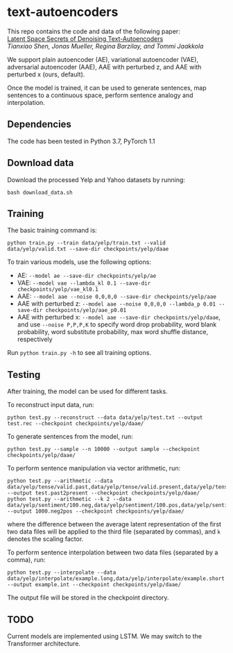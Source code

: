 # text-autoencoders
This repo contains the code and data of the following paper:  
[Latent Space Secrets of Denoising Text-Autoencoders](https://arxiv.org/abs/1905.12777)  
*Tianxiao Shen, Jonas Mueller, Regina Barzilay, and Tommi Jaakkola*

We support plain autoencoder (AE), variational autoencoder (VAE), adversarial autoencoder (AAE), AAE with perturbed z, and AAE with perturbed x (ours, default).

Once the model is trained, it can be used to generate sentences, map sentences to a continuous space, perform sentence analogy and interpolation.

## Dependencies
The code has been tested in Python 3.7, PyTorch 1.1

## Download data
Download the processed Yelp and Yahoo datasets by running:
```
bash download_data.sh
```

## Training
The basic training command is:
```
python train.py --train data/yelp/train.txt --valid data/yelp/valid.txt --save-dir checkpoints/yelp/daae
```
To train various models, use the following options:
- AE: `--model ae --save-dir checkpoints/yelp/ae`
- VAE: `--model vae --lambda_kl 0.1 --save-dir checkpoints/yelp/vae_kl0.1`
- AAE: `--model aae --noise 0,0,0,0 --save-dir checkpoints/yelp/aae`
- AAE with perturbed z: `--model aae --noise 0,0,0,0 --lambda_p 0.01 --save-dir checkpoints/yelp/aae_p0.01`
- AAE with perturbed x: `--model aae --save-dir checkpoints/yelp/daae`, and use `--noise P,P,P,K` to specify word drop probability, word blank probability, word substitute probability, max word shuffle distance, respectively

Run `python train.py -h` to see all training options.

## Testing
After training, the model can be used for different tasks.

To reconstruct input data, run:
```
python test.py --reconstruct --data data/yelp/test.txt --output test.rec --checkpoint checkpoints/yelp/daae/
```

To generate sentences from the model, run:
```
python test.py --sample --n 10000 --output sample --checkpoint checkpoints/yelp/daae/
```

To perform sentence manipulation via vector arithmetic, run:
```
python test.py --arithmetic --data data/yelp/tense/valid.past,data/yelp/tense/valid.present,data/yelp/tense/test.past --output test.past2present --checkpoint checkpoints/yelp/daae/
python test.py --arithmetic --k 2 --data data/yelp/sentiment/100.neg,data/yelp/sentiment/100.pos,data/yelp/sentiment/1000.neg --output 1000.neg2pos --checkpoint checkpoints/yelp/daae/
```
where the difference between the average latent representation of the first two data files will be applied to the third file (separated by commas), and `k` denotes the scaling factor.

To perform sentence interpolation between two data files (separated by a comma), run:
```
python test.py --interpolate --data data/yelp/interpolate/example.long,data/yelp/interpolate/example.short --output example.int --checkpoint checkpoints/yelp/daae/
```

The output file will be stored in the checkpoint directory.

## TODO
Current models are implemented using LSTM. We may switch to the Transformer architecture.
